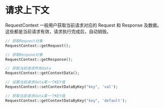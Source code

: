 # 请求上下文

RequestContext 一般用户获取当前请求对应的 Request 和 Response 及数据。这些都是当前请求有效，请求执行完成后，自动销毁。

```php
// 获取Request对象
RequestContext::getRequest();

// 获取Respone对象
RequestContext::getResponse();

// 获取当前请求所有data
RequestContext::getContextData();

// 设置当前请求data某一个KEY值
RequestContext::setContextDataByKey("key", 'val');

// 获取当前请求data某一个KEY值
RequestContext::getContextDataByKey("key", 'default');
```



